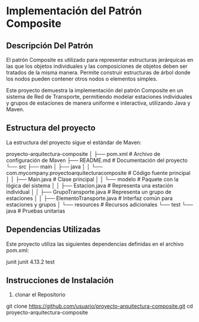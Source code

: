 # Implementación del Patrón Composite

## Descripción Del Patrón

El patrón Composite es utilizado para representar estructuras jerárquicas en las que los objetos individuales y las composiciones de objetos deben ser tratados de la misma manera. Permite construir estructuras de árbol donde los nodos pueden contener otros nodos o elementos simples.

Este proyecto demuestra la implementación del patrón Composite en un sistema de Red de Transporte, permitiendo modelar estaciones individuales y grupos de estaciones de manera uniforme e interactiva, utilizando Java y Maven.

## Estructura del proyecto
La estructura del proyecto sigue el estándar de Maven:

proyecto-arquitectura-composite
│
├── pom.xml                # Archivo de configuración de Maven
├── README.md              # Documentación del proyecto
└── src
    ├── main
    │   ├── java
    │   │   └── com.mycompany.proyectoarquitecturacomposite    # Código fuente principal
    │   │       ├── Main.java  # Clase principal
    │   │       └── modelo    # Paquete con la lógica del sistema
    │   │           ├── Estacion.java            # Representa una estación individual
    │   │           ├── GrupoTransporte.java     # Representa un grupo de estaciones
    │   │           ├── ElementoTransporte.java  # Interfaz común para estaciones y grupos
    │   └── resources             # Recursos adicionales
    └── test
        └── java                  # Pruebas unitarias

## Dependencias Utilizadas

Este proyecto utiliza las siguientes dependencias definidas en el archivo pom.xml:

<dependencies>
    <!-- Dependencias para pruebas -->
    <dependency>
        <groupId>junit</groupId>
        <artifactId>junit</artifactId>
        <version>4.13.2</version>
        <scope>test</scope>
    </dependency>
</dependencies>

## Instrucciones de Instalación

1. clonar el Repositorio

git clone https://github.com/usuario/proyecto-arquitectura-composite.git
cd proyecto-arquitectura-composite
